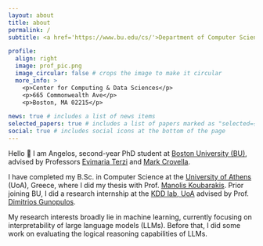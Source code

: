```yaml
---
layout: about
title: about
permalink: /
subtitle: <a href='https://www.bu.edu/cs/'>Department of Computer Science, Boston University</a>.

profile:
  align: right
  image: prof_pic.png
  image_circular: false # crops the image to make it circular
  more_info: >
    <p>Center for Computing & Data Sciences</p>
    <p>665 Commonwealth Ave</p>
    <p>Boston, MA 02215</p>

news: true # includes a list of news items
selected_papers: true # includes a list of papers marked as "selected={true}"
social: true # includes social icons at the bottom of the page
---
```


Hello :wave: I am Angelos, second-year PhD student at [Boston University (BU)](https://www.bu.edu/), advised by Professors [Evimaria Terzi](https://cs-people.bu.edu/evimaria/) and [Mark Crovella](https://www.cs.bu.edu/fac/crovella/). 

I have completed my B.Sc. in Computer Science at the [University of Athens](https://uoa.gr) (UoA), Greece, where I did my thesis with Prof. [Manolis Koubarakis](https://cgi.di.uoa.gr/~koubarak/). Prior joining BU, I did a research internship at the [KDD lab, UoA](http://kddlab.di.uoa.gr/) advised by Prof. [Dimitrios Gunopulos](http://kddlab.di.uoa.gr/dg.html).  

My research interests broadly lie in machine learning, currently focusing on interpretability of large language models (LLMs). Before that, I did some work on evaluating the logical reasoning capabilities of LLMs.